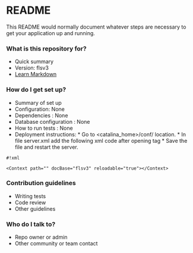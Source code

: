 # README #

This README would normally document whatever steps are necessary to get your application up and running.

### What is this repository for? ###

* Quick summary
* Version: flsv3
* [Learn Markdown](https://bitbucket.org/tutorials/markdowndemo)

### How do I get set up? ###

* Summary of set up
* Configuration: None
* Dependencies : None
* Database configuration : None
* How to run tests : None
* Deployment instructions: 
      * Go to <catalina_home>/conf/ location. 
      * In file server.xml add the following xml code after opening <Host> tag 
      * Save the file and restart the server.
            
```
#!xml

<Context path="" docBase="flsv3" reloadable="true"></Context>
```

### Contribution guidelines ###

* Writing tests
* Code review
* Other guidelines

### Who do I talk to? ###

* Repo owner or admin
* Other community or team contact